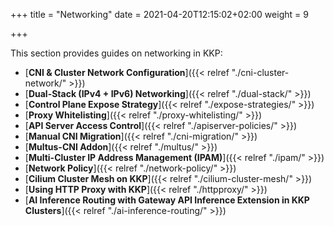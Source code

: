 +++
title = "Networking"
date = 2021-04-20T12:15:02+02:00
weight = 9

+++

This section provides guides on networking in KKP:

- [**CNI & Cluster Network Configuration**]({{< relref "./cni-cluster-network/" >}})
- [**Dual-Stack (IPv4 + IPv6) Networking**]({{< relref "./dual-stack/" >}})
- [**Control Plane Expose Strategy**]({{< relref "./expose-strategies/" >}})
- [**Proxy Whitelisting**]({{< relref "./proxy-whitelisting/" >}})
- [**API Server Access Control**]({{< relref "./apiserver-policies/" >}})
- [**Manual CNI Migration**]({{< relref "./cni-migration/" >}})
- [**Multus-CNI Addon**]({{< relref "./multus/" >}})
- [**Multi-Cluster IP Address Management (IPAM)**]({{< relref "./ipam/" >}})
- [**Network Policy**]({{< relref "./network-policy/" >}})
- [**Cilium Cluster Mesh on KKP**]({{< relref "./cilium-cluster-mesh/" >}})
- [**Using HTTP Proxy with KKP**]({{< relref "./httpproxy/" >}})
- [**AI Inference Routing with Gateway API Inference Extension in KKP Clusters**]({{< relref "./ai-inference-routing/" >}})
